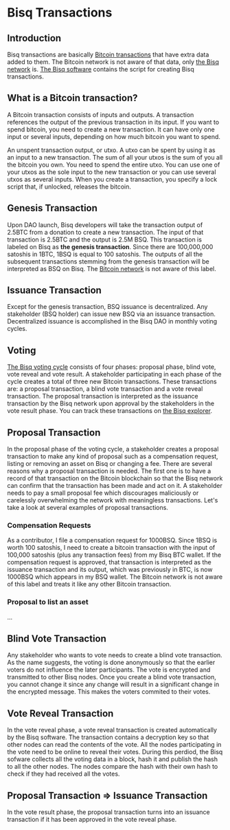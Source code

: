 # Bisq Transactions

## Introduction
Bisq transactions are basically [Bitcoin transactions](bitcointx.md) that have extra data added to them. The Bitcoin network is not aware of that data, only [the Bisq network](bisp2p.md) is. [The Bisq software](bisqsoftware.md) contains the script for creating Bisq transactions.

## What is a Bitcoin transaction?
A Bitcoin transaction consists of inputs and outputs. A transaction references the output of the previous transaction in its input. If you want to spend bitcoin, you need to create a new transaction. It can have only one input or several inputs, depending on how much bitcoin you want to spend.

An unspent transaction output, or utxo. A utxo can be spent by using it as an input to a new transaction.   The sum of all your utxos is the sum of you all the bitcoin you own. You need to spend the entire utxo. You can use one of your utxos as the sole input to the new transaction or you can use several utxos as several inputs. When you create a transaction, you specify a lock script that, if unlocked, releases the bitcoin.


## Genesis Transaction
Upon DAO launch, Bisq developers will take the transaction output of 2.5BTC from a donation to create a new transaction. The input of that transaction is 2.5BTC and the output is 2.5M BSQ. This transaction is labeled on Bisq as **the genesis transaction**. Since there are 100,000,000 satoshis in 1BTC, 1BSQ is equal to 100 satoshis. The outputs of all the subsequent transactions stemming from the genesis transaction will be interpreted as BSQ on Bisq. The [Bitcoin network](btcnetwork.md) is not aware of this label.  

## Issuance Transaction 
Except for the genesis transaction, BSQ issuance is decentralized. Any stakeholder (BSQ holder) can issue new BSQ via an issuance transaction. Decentralized issuance is accomplished in the Bisq DAO in monthly voting cycles. 

## Voting
[The Bisq voting cycle](voting.md) consists of four phases: proposal phase, blind vote, vote reveal and vote result. A stakeholder participating in each phase of the cycle creates a total of three new Bitcoin transactions. These transactions are: a proposal transaction, a blind vote transaction and a vote reveal transaction. The proposal transaction is interpreted as the issuance transaction by the Bisq network upon approval by the stakeholders in the vote result phase. You can track these transactions on [the Bisq explorer](https://explorer.bisq.network/index.html).  

## Proposal Transaction
In the proposal phase of the voting cycle, a stakeholder creates a proposal transaction to make any kind of proposal such as a compensation request, listing or removing an asset on Bisq or changing a fee. There are several reasons why a proposal transaction is needed. The first one is to have a record of that transaction on the Bitcoin blockchain so that the Bisq network can confirm that the transaction has been made and act on it. A stakeholder needs to pay a small proposal fee which discourages maliciously or carelessly overwhelming the network with meaningless transactions. Let's take a look at several examples of proposal transactions.

### Compensation Requests
As a contributor, I file a compensation request for 1000BSQ. Since 1BSQ is worth 100 satoshis, I need to create a bitcoin transaction with the input of 100,000 satoshis (plus any transaction fees) from my Bisq BTC wallet. If the compensation request is approved, that transaction is interpreted as the issuance transaction and its output, which was previously in BTC, is now 1000BSQ which appears in my BSQ wallet. The Bitcoin network is not aware of this label and treats it like any other Bitcoin transaction.

### Proposal to list an asset
...

## Blind Vote Transaction
Any stakeholder who wants to vote needs to create a blind vote transaction. As the name suggests, the voting is done anonymously so that the earlier voters do not influence the later participants. The vote is encrypted and transmitted to other Bisq nodes. Once you create a blind vote transaction, you cannot change it since any change will result in a significant change in the encrypted message. This makes the voters commited to their votes.

## Vote Reveal Transaction
In the vote reveal phase, a vote reveal transaction is created automatically by the Bisq software. The transaction contains a decryption key so that other nodes can read the contents of the vote. All the nodes participating in the vote need to be online to reveal their votes. During this perdiod, the Bisq sofware collects all the voting data in a block, hash it and publish the hash to all the other nodes. The nodes compare the hash with their own hash to check if they had received all the votes. 

## Proposal Transaction => Issuance Transaction
In the vote result phase, the proposal transaction turns into an issuance transaction if it has been approved in the vote reveal phase. 

